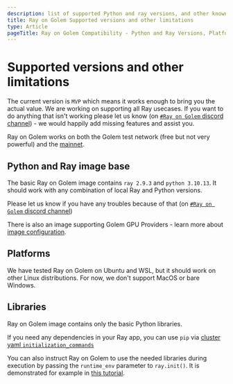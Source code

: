 ```yaml
---
description: list of supported Python and ray versions, and other known issues
title: Ray on Golem Supported versions and other limitations
type: Article
pageTitle: Ray on Golem Compatibility - Python and Ray Versions, Platform Support, and Limitations
---
```


# Supported versions and other limitations

The current version is `MVP` which means it works enough to bring you the actual value. 
We are working on supporting all Ray usecases. 
If you want to do anything that isn't working please let us know
(on [`#Ray on Golem` discord channel](https://chat.golem.network/)) - 
we would happily add missing features and assist you.

Ray on Golem works on both the Golem test network (free but not very powerful) 
and the [mainnet](/docs/creators/ray/mainnet).

## Python and Ray image base

The basic Ray on Golem image contains `ray 2.9.3` and `python 3.10.13`.
It should work with any combination of local Ray and Python versions.

Please let us know if you have any troubles because of that (on [`#Ray on Golem` discord channel](https://chat.golem.network/))

There is also an image supporting Golem GPU Providers - learn more about [image configuration](/docs/creators/ray/cluster-yaml#image-tag-and-image-hash).

## Platforms

We have tested Ray on Golem on Ubuntu and WSL, but it should work on other Linux distributions. For now, we don't support MacOS or bare Windows.

## Libraries

Ray on Golem image contains only the basic Python libraries.

If you need any dependencies in your Ray app,
you can use `pip` via [cluster yaml `initialization_commands`](/docs/creators/ray/cluster-yaml#initializationcommands)

You can also instruct Ray on Golem to use the needed libraries during execution by passing the `runtime_env` parameter to `ray.init()`.
It is demonstrated for example in [this tutorial](/docs/creators/ray/conversion-to-ray-on-golem-tutorial#passendplaylibraryrequirementtoray).
